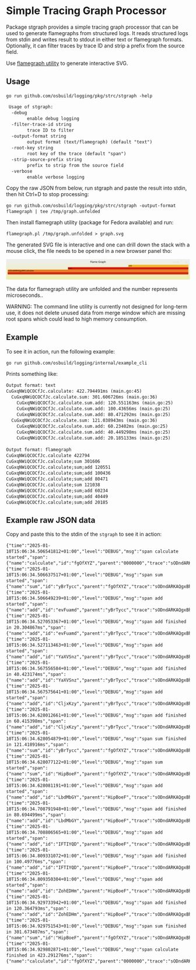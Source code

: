 # Simple Tracing Graph Processor

Package stgraph provides a simple tracing graph processor that can be used to generate flamegraphs from structured logs. It reads structured logs from stdin and writes result to stdout in either text or flamegraph formats. Optionally, it can filter traces by trace ID and strip a prefix from the source field.

Use [flamegraph utility](https://github.com/brendangregg/FlameGraph) to generate interactive SVG.

## Usage

```
go run github.com/osbuild/logging/pkg/strc/stgraph -help
```

```
 Usage of stgraph:
  -debug
        enable debug logging
  -filter-trace-id string
        trace ID to filter
  -output-format string
        output format (text/flamegraph) (default "text")
  -root-key string
        root key of the trace (default "span")
  -strip-source-prefix string
        prefix to strip from the source field
  -verbose
        enable verbose logging
```

Copy the raw JSON from below, run stgraph and paste the result into stdin, then hit Ctrl+D to stop processing:

```
go run github.com/osbuild/logging/pkg/strc/stgraph -output-format flamegraph | tee /tmp/graph.unfolded
```

Then install flamegraph utility (package for Fedora available) and run:

```
flamegraph.pl /tmp/graph.unfolded > graph.svg
```

The generated SVG file is interactive and one can drill down the stack with a mouse click, the file needs to be opened in a new browser panel tho:

[![Example](graph.svg)](graph.svg)

The data for flamegraph utility are unfolded and the number represents microseconds..

WARNING: The command line utility is currently not designed for long-term use, it does not delete unused data from merge window which are missing root spans which could lead to high memory consumption.

## Example

To see it in action, run the following example:

```
go run github.com/osbuild/logging/internal/example_cli
```

Prints something like:

```
Output format: text
CuGxqNWiQCOCfJc.calculate: 422.794491ms (main.go:45)
  CuGxqNWiQCOCfJc.calculate.sum: 301.606726ms (main.go:36)
    CuGxqNWiQCOCfJc.calculate.sum.add: 120.551163ms (main.go:25)
    CuGxqNWiQCOCfJc.calculate.sum.add: 100.43656ms (main.go:25)
    CuGxqNWiQCOCfJc.calculate.sum.add: 80.471292ms (main.go:25)
  CuGxqNWiQCOCfJc.calculate.sum: 121.038943ms (main.go:36)
    CuGxqNWiQCOCfJc.calculate.sum.add: 60.23402ms (main.go:25)
    CuGxqNWiQCOCfJc.calculate.sum.add: 40.449298ms (main.go:25)
    CuGxqNWiQCOCfJc.calculate.sum.add: 20.185133ms (main.go:25)

Output format: flamegraph
CuGxqNWiQCOCfJc.calculate 422794
CuGxqNWiQCOCfJc.calculate;sum 301606
CuGxqNWiQCOCfJc.calculate;sum;add 120551
CuGxqNWiQCOCfJc.calculate;sum;add 100436
CuGxqNWiQCOCfJc.calculate;sum;add 80471
CuGxqNWiQCOCfJc.calculate;sum 121038
CuGxqNWiQCOCfJc.calculate;sum;add 60234
CuGxqNWiQCOCfJc.calculate;sum;add 40449
CuGxqNWiQCOCfJc.calculate;sum;add 20185
```

## Example raw JSON data

Copy and paste this to the stdin of the `stgraph` to see it in action:

```
{"time":"2025-01-10T15:06:34.506541812+01:00","level":"DEBUG","msg":"span calculate started","span":{"name":"calculate","id":"fgOfXYZ","parent":"0000000","trace":"sODndARKAQgxBhK","source":"/home/lzap/logging/internal/example_cli/main.go:40"}}
{"time":"2025-01-10T15:06:34.506637517+01:00","level":"DEBUG","msg":"span sum started","span":{"name":"sum","id":"yBrTycc","parent":"fgOfXYZ","trace":"sODndARKAQgxBhK","source":"/home/lzap/logging/internal/example_cli/main.go:29"}}
{"time":"2025-01-10T15:06:34.506649239+01:00","level":"DEBUG","msg":"span add started","span":{"name":"add","id":"evFuamd","parent":"yBrTycc","trace":"sODndARKAQgxBhK","source":"/home/lzap/logging/internal/example_cli/main.go:16"}}
{"time":"2025-01-10T15:06:34.527053367+01:00","level":"DEBUG","msg":"span add finished in 20.304867ms","span":{"name":"add","id":"evFuamd","parent":"yBrTycc","trace":"sODndARKAQgxBhK","dur":20304867,"source":"/home/lzap/logging/internal/example_cli/main.go:25"}}
{"time":"2025-01-10T15:06:34.527113463+01:00","level":"DEBUG","msg":"span add started","span":{"name":"add","id":"YaXVSnz","parent":"yBrTycc","trace":"sODndARKAQgxBhK","source":"/home/lzap/logging/internal/example_cli/main.go:16"}}
{"time":"2025-01-10T15:06:34.567556584+01:00","level":"DEBUG","msg":"span add finished in 40.423174ms","span":{"name":"add","id":"YaXVSnz","parent":"yBrTycc","trace":"sODndARKAQgxBhK","dur":40423174,"source":"/home/lzap/logging/internal/example_cli/main.go:25"}}
{"time":"2025-01-10T15:06:34.567575641+01:00","level":"DEBUG","msg":"span add started","span":{"name":"add","id":"CljxKzy","parent":"yBrTycc","trace":"sODndARKAQgxBhK","source":"/home/lzap/logging/internal/example_cli/main.go:16"}}
{"time":"2025-01-10T15:06:34.628012661+01:00","level":"DEBUG","msg":"span add finished in 60.415398ms","span":{"name":"add","id":"CljxKzy","parent":"yBrTycc","trace":"sODndARKAQgxBhK","dur":60415398,"source":"/home/lzap/logging/internal/example_cli/main.go:25"}}
{"time":"2025-01-10T15:06:34.628054879+01:00","level":"DEBUG","msg":"span sum finished in 121.418916ms","span":{"name":"sum","id":"yBrTycc","parent":"fgOfXYZ","trace":"sODndARKAQgxBhK","dur":121418916,"source":"/home/lzap/logging/internal/example_cli/main.go:36"}}
{"time":"2025-01-10T15:06:34.628077122+01:00","level":"DEBUG","msg":"span sum started","span":{"name":"sum","id":"HipBoeF","parent":"fgOfXYZ","trace":"sODndARKAQgxBhK","source":"/home/lzap/logging/internal/example_cli/main.go:29"}}
{"time":"2025-01-10T15:06:34.628081191+01:00","level":"DEBUG","msg":"span add started","span":{"name":"add","id":"LbdMbGY","parent":"HipBoeF","trace":"sODndARKAQgxBhK","source":"/home/lzap/logging/internal/example_cli/main.go:16"}}
{"time":"2025-01-10T15:06:34.708791948+01:00","level":"DEBUG","msg":"span add finished in 80.694499ms","span":{"name":"add","id":"LbdMbGY","parent":"HipBoeF","trace":"sODndARKAQgxBhK","dur":80694499,"source":"/home/lzap/logging/internal/example_cli/main.go:25"}}
{"time":"2025-01-10T15:06:34.708806565+01:00","level":"DEBUG","msg":"span add started","span":{"name":"add","id":"IFTIYQD","parent":"HipBoeF","trace":"sODndARKAQgxBhK","source":"/home/lzap/logging/internal/example_cli/main.go:16"}}
{"time":"2025-01-10T15:06:34.809331072+01:00","level":"DEBUG","msg":"span add finished in 100.49776ms","span":{"name":"add","id":"IFTIYQD","parent":"HipBoeF","trace":"sODndARKAQgxBhK","dur":100497760,"source":"/home/lzap/logging/internal/example_cli/main.go:25"}}
{"time":"2025-01-10T15:06:34.809350304+01:00","level":"DEBUG","msg":"span add started","span":{"name":"add","id":"ZohEDHm","parent":"HipBoeF","trace":"sODndARKAQgxBhK","source":"/home/lzap/logging/internal/example_cli/main.go:16"}}
{"time":"2025-01-10T15:06:34.929733942+01:00","level":"DEBUG","msg":"span add finished in 120.364793ms","span":{"name":"add","id":"ZohEDHm","parent":"HipBoeF","trace":"sODndARKAQgxBhK","dur":120364793,"source":"/home/lzap/logging/internal/example_cli/main.go:25"}}
{"time":"2025-01-10T15:06:34.929751543+01:00","level":"DEBUG","msg":"span sum finished in 301.673407ms","span":{"name":"sum","id":"HipBoeF","parent":"fgOfXYZ","trace":"sODndARKAQgxBhK","dur":301673407,"source":"/home/lzap/logging/internal/example_cli/main.go:36"}}
{"time":"2025-01-10T15:06:34.929802871+01:00","level":"DEBUG","msg":"span calculate finished in 423.291276ms","span":{"name":"calculate","id":"fgOfXYZ","parent":"0000000","trace":"sODndARKAQgxBhK","dur":423291276,"source":"/home/lzap/logging/internal/example_cli/main.go:45"}}
```
